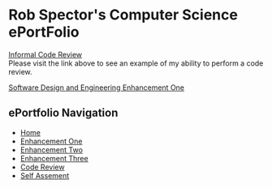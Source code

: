 
# Rob Spector's Computer Science ePortFolio



[Informal Code Review](https://youtu.be/li7Q43BDnsc)
<br>
Please visit the link above to see an example of my ability to perform a code review.
<br>


[Software Design and Engineering Enhancement One](enhancement_1.md)
<br>
## ePortfolio Navigation
- [Home](index.md)
- [Enhancement One](enhancement_1.md)
- [Enhancement Two](enhancement_two.md)
- [Enhancement Three](enhancement_three.md)
- [Code Review](https://youtu.be/li7Q43BDnsc)
- [Self Assement](self_assesment.md)
